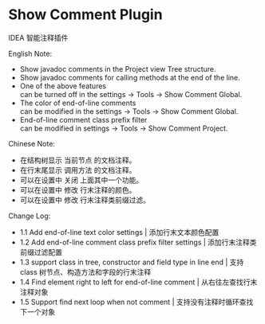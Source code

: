 # Show Comment Plugin
IDEA 智能注释插件

English Note:
- Show javadoc comments in the Project view Tree structure.
- Show javadoc comments for calling methods at the end of the line.
- One of the above features  
  can be turned off in the settings -> Tools -> Show Comment Global.
- The color of end-of-line comments  
  can be modified in the settings -> Tools -> Show Comment Global.
- End-of-line comment class prefix filter  
  can be modified in settings -> Tools -> Show Comment Project.

Chinese Note:
- 在结构树显示 当前节点 的文档注释。
- 在行末尾显示 调用方法 的文档注释。
- 可以在设置中 关闭 上面其中一个功能。
- 可以在设置中 修改 行末注释的颜色。
- 可以在设置中 修改 行末注释类前缀过滤。

Change Log:
- 1.1 Add end-of-line text color settings | 添加行末文本颜色配置
- 1.2 Add end-of-line comment class prefix filter settings | 添加行末注释类前缀过滤配置
- 1.3 support class in tree, constructor and field type in line end | 支持 class 树节点、构造方法和字段的行末注释
- 1.4 Find element right to left for end-of-line comment | 从右往左查找行末注释对象
- 1.5 Support find next loop when not comment | 支持没有注释时循环查找下一个对象